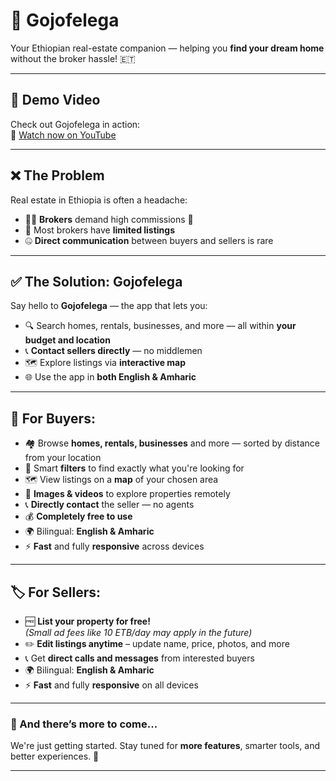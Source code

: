 # 🏡 **Gojofelega**  
Your Ethiopian real-estate companion — helping you **find your dream home** without the broker hassle! 🇪🇹

---

## 🎥 Demo Video  
Check out Gojofelega in action:  
🔗 [Watch now on YouTube](https://youtu.be/2vlU1VX6QyM)

---

## ❌ The Problem  
Real estate in Ethiopia is often a headache:
- 🧑‍💼 **Brokers** demand high commissions 💸  
- 🔁 Most brokers have **limited listings**  
- 🤐 **Direct communication** between buyers and sellers is rare  

---

## ✅ The Solution: **Gojofelega**  
Say hello to **Gojofelega** — the app that lets you:
- 🔍 Search homes, rentals, businesses, and more — all within **your budget and location**
- 📞 **Contact sellers directly** — no middlemen
- 🗺️ Explore listings via **interactive map**
- 🌐 Use the app in **both English & Amharic**

---

## 🛒 For Buyers:
- 🏘️ Browse **homes, rentals, businesses** and more — sorted by distance from your location  
- 🧠 Smart **filters** to find exactly what you're looking for  
- 🗺️ View listings on a **map** of your chosen area  
- 📸 **Images & videos** to explore properties remotely  
- 📞 **Directly contact** the seller — no agents  
- 💰 **Completely free to use**  
- 🌍 Bilingual: **English & Amharic**  
- ⚡ **Fast** and fully **responsive** across devices  

---

## 🏷️ For Sellers:
- 🆓 **List your property for free!**  
  _(Small ad fees like 10 ETB/day may apply in the future)_  
- ✏️ **Edit listings anytime** – update name, price, photos, and more  
- 📞 Get **direct calls and messages** from interested buyers  
- 🌍 Bilingual: **English & Amharic**  
- ⚡ **Fast** and fully **responsive** on all devices  

---

### 🔮 And there’s more to come...  
We're just getting started. Stay tuned for **more features**, smarter tools, and better experiences. 🚀

---
